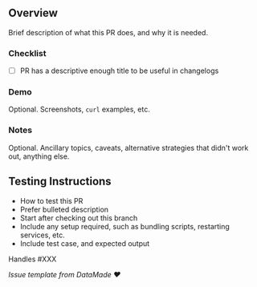 ## Overview

Brief description of what this PR does, and why it is needed.

### Checklist

- [ ] PR has a descriptive enough title to be useful in changelogs

### Demo

Optional. Screenshots, `curl` examples, etc.

### Notes

Optional. Ancillary topics, caveats, alternative strategies that didn't work out, anything else.


## Testing Instructions

 * How to test this PR
 * Prefer bulleted description
 * Start after checking out this branch
 * Include any setup required, such as bundling scripts, restarting services, etc.
 * Include test case, and expected output

Handles #XXX


_Issue template from DataMade ❤_
